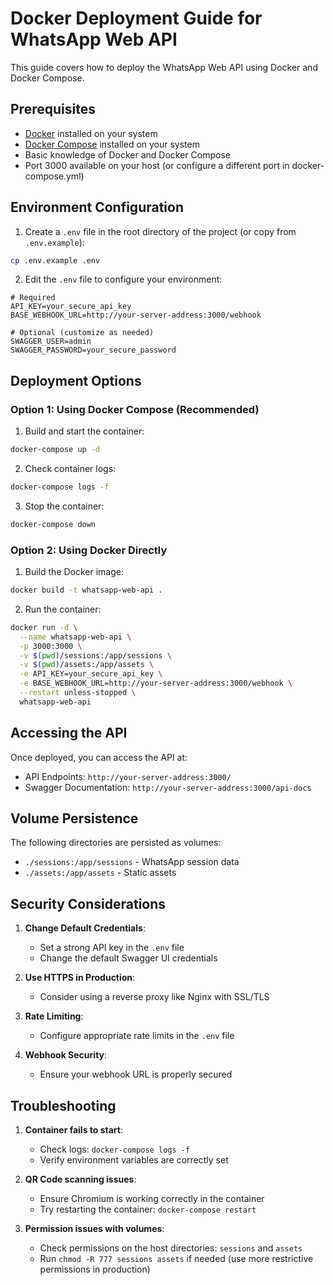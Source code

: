 # Docker Deployment Guide for WhatsApp Web API

This guide covers how to deploy the WhatsApp Web API using Docker and Docker Compose.

## Prerequisites

- [Docker](https://docs.docker.com/get-docker/) installed on your system
- [Docker Compose](https://docs.docker.com/compose/install/) installed on your system
- Basic knowledge of Docker and Docker Compose
- Port 3000 available on your host (or configure a different port in docker-compose.yml)

## Environment Configuration

1. Create a `.env` file in the root directory of the project (or copy from `.env.example`):

```bash
cp .env.example .env
```

2. Edit the `.env` file to configure your environment:

```
# Required
API_KEY=your_secure_api_key
BASE_WEBHOOK_URL=http://your-server-address:3000/webhook

# Optional (customize as needed)
SWAGGER_USER=admin
SWAGGER_PASSWORD=your_secure_password
```

## Deployment Options

### Option 1: Using Docker Compose (Recommended)

1. Build and start the container:

```bash
docker-compose up -d
```

2. Check container logs:

```bash
docker-compose logs -f
```

3. Stop the container:

```bash
docker-compose down
```

### Option 2: Using Docker Directly

1. Build the Docker image:

```bash
docker build -t whatsapp-web-api .
```

2. Run the container:

```bash
docker run -d \
  --name whatsapp-web-api \
  -p 3000:3000 \
  -v $(pwd)/sessions:/app/sessions \
  -v $(pwd)/assets:/app/assets \
  -e API_KEY=your_secure_api_key \
  -e BASE_WEBHOOK_URL=http://your-server-address:3000/webhook \
  --restart unless-stopped \
  whatsapp-web-api
```

## Accessing the API

Once deployed, you can access the API at:

- API Endpoints: `http://your-server-address:3000/`
- Swagger Documentation: `http://your-server-address:3000/api-docs`

## Volume Persistence

The following directories are persisted as volumes:

- `./sessions:/app/sessions` - WhatsApp session data
- `./assets:/app/assets` - Static assets

## Security Considerations

1. **Change Default Credentials**:
   - Set a strong API key in the `.env` file
   - Change the default Swagger UI credentials

2. **Use HTTPS in Production**:
   - Consider using a reverse proxy like Nginx with SSL/TLS

3. **Rate Limiting**:
   - Configure appropriate rate limits in the `.env` file

4. **Webhook Security**:
   - Ensure your webhook URL is properly secured

## Troubleshooting

1. **Container fails to start**:
   - Check logs: `docker-compose logs -f`
   - Verify environment variables are correctly set

2. **QR Code scanning issues**:
   - Ensure Chromium is working correctly in the container
   - Try restarting the container: `docker-compose restart`

3. **Permission issues with volumes**:
   - Check permissions on the host directories: `sessions` and `assets`
   - Run `chmod -R 777 sessions assets` if needed (use more restrictive permissions in production) 